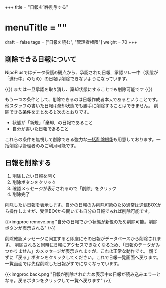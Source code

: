 +++
title = "日報を1件削除する"
# menuTitle = ""
draft = false
tags = ["日報を読む", "管理者権限"]
weight = 70
+++

## 削除できる日報について

NipoPlusではデータ保護の観点から、承認された日報、承認リレー中（状態が「進行中」のもの）の日報は削除できないようになっています。  

{{<alice pos="right" icon="here">}}
または一旦承認を取り消し、棄却状態にすることでも削除可能です
{{</alice>}}

もう一つの条件として、削除できるのは日報作成者本人であるということです。他スタッフの書いた日報は棄却状態でも勝手に削除することはできません。
削除できる条件をまとめると次のとおりです。

- 状態が「新規」「棄却」の日報であること
- 自分が書いた日報であること

これらの条件を無視して削除できる強力な[一括削除機能](/remove/reportbatch/)も用意しております。一括削除は管理者のみご利用可能です。

## 日報を削除する

1. 削除したい日報を開く
1. 削除ボタンをクリック
1. 確認メッセージが表示されるので「削除」をクリック
1. 削除完了

削除したい日報を表示します。自分の日報のみ削除可能のため通常は送信BOXから操作しますが、受信BOXから開いても自分の日報であれば削除可能です。

{{<imgproc remove.png "自分の日報でかつ状態が新規のため削除可能。削除ボタンが表示される" />}}

削除確認メッセージに同意すると即座にその日報がデータベースから削除されます。
削除されると同時に日報にアクセスできなくなるため、「日報のデータがみつかりません」のメッセージが表示されますが、これは正常な動作です。
慌てずに「戻る」ボタンをクリックしてください。これで日報一覧画面へ戻ります。一覧画面では先程削除した日報がすでになくなっています。

{{<imgproc back.png "日報が削除されたため表示中の日報が読み込みエラーとなる。戻るボタンをクリックして一覧へ戻ります" />}}
